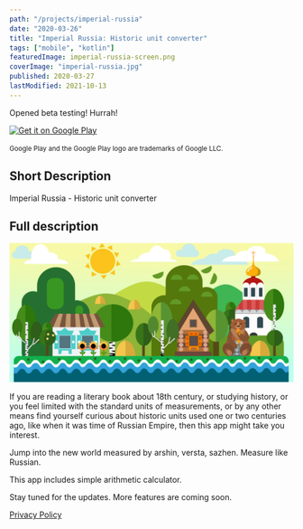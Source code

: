 ```yaml
---
path: "/projects/imperial-russia"
date: "2020-03-26"
title: "Imperial Russia: Historic unit converter"
tags: ["mobile", "kotlin"]
featuredImage: imperial-russia-screen.png
coverImage: "imperial-russia.jpg"
published: 2020-03-27
lastModified: 2021-10-13
---
```


Opened beta testing! Hurrah!

<a href='https://play.google.com/store/apps/details?id=io.github.mikolasan.imperialrussia&pcampaignid=pcampaignidMKT-Other-global-all-co-prtnr-py-PartBadge-Mar2515-1'>
<img alt='Get it on Google Play' width='300px' src='https://play.google.com/intl/en_us/badges/static/images/badges/en_badge_web_generic.png'/>
</a>

<small>Google Play and the Google Play logo are trademarks of Google LLC.</small>

## Short Description

Imperial Russia - Historic unit converter

## Full description

![Russian landscape](./imperial-russia-feature.png)

If you are reading a literary book about 18th century, or studying history, or you feel limited with the standard units of measurements, or by any other means find yourself curious about historic units used one or two centuries ago, like when it was time of Russian Empire, then this app might take you interest.

Jump into the new world measured by arshin, versta, sazhen. Measure like Russian.

This app includes simple arithmetic calculator. 

Stay tuned for the updates. More features are coming soon.

[Privacy Policy](/projects/imperial-russia/privacy-policy)